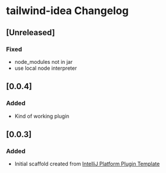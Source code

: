 <!-- Keep a Changelog guide -> https://keepachangelog.com -->

# tailwind-idea Changelog

## [Unreleased]
### Fixed
- node_modules not in jar
- use local node interpreter

## [0.0.4]
### Added
- Kind of working plugin

## [0.0.3]
### Added
- Initial scaffold created from [IntelliJ Platform Plugin Template](https://github.com/JetBrains/intellij-platform-plugin-template)
